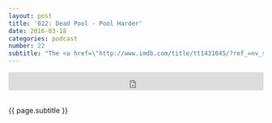 ```yaml
---
layout: post
title: '022: Dead Pool - Pool Harder'
date: 2016-03-18
categories: podcast
number: 22
subtitle: "The <a href=\"http://www.imdb.com/title/tt1431045/?ref_=nv_sr_1\" target=\"_blank\">Deadpool</a> Episode! This week we talk the new Deadpool release, Ryan Reynolds, its refreshing take on comic book films, Rated R status, Brian Tallerico's <a href=\"http://www.rogerebert.com/reviews/deadpool-2016\" target=\"_blank\">review</a> and managing expectations. <a href=\"http://www.yourscreenisnotdead.com/audible\" target=\"_blank\">Click here</a> to get a free audiobook and support the show!"
---
```


<iframe frameborder='0' height='36px' scrolling='no' seamless src='https://simplecast.com/e/32581?style=dark' width='100%'></iframe>

<br> <span class="episode_text"> {{ page.subtitle }} </span> <br><br>
